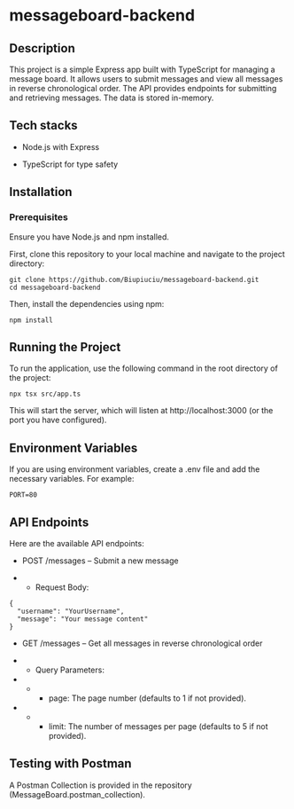 # messageboard-backend

## Description

This project is a simple Express app built with TypeScript for managing a message board. It allows users to submit messages and view all messages in reverse chronological order. The API provides endpoints for submitting and retrieving messages. The data is stored in-memory.

## Tech stacks

- Node.js with Express

- TypeScript for type safety

## Installation

### Prerequisites

Ensure you have Node.js and npm installed.

First, clone this repository to your local machine and navigate to the project directory:

```
git clone https://github.com/Biupiuciu/messageboard-backend.git
cd messageboard-backend
```

Then, install the dependencies using npm:

```
npm install
```

## Running the Project

To run the application, use the following command in the root directory of the project:

```
npx tsx src/app.ts
```

This will start the server, which will listen at http://localhost:3000 (or the port you have configured).

## Environment Variables

If you are using environment variables, create a .env file and add the necessary variables. For example:

```
PORT=80
```

## API Endpoints

Here are the available API endpoints:

- POST /messages – Submit a new message

- - Request Body:

```
{
  "username": "YourUsername",
  "message": "Your message content"
}
```

- GET /messages – Get all messages in reverse chronological order

- - Query Parameters:
- - - page: The page number (defaults to 1 if not provided).
- - - limit: The number of messages per page (defaults to 5 if not provided).

## Testing with Postman

A Postman Collection is provided in the repository (MessageBoard.postman_collection).
